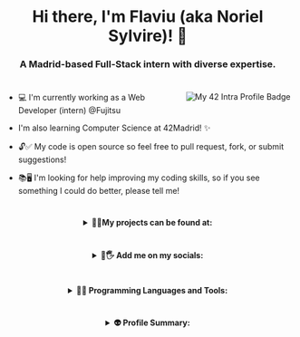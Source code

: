 <h1 align="center">Hi there, I'm Flaviu (aka Noriel Sylvire)! 👋</h1>
<h3 align="center"> A Madrid-based Full-Stack intern with diverse expertise.

#

<img align="right" src="https://badge42.vercel.app/api/v2/clhxrw1x7000608mi0kserdz4/stats?cursusId=21&coalitionId=64" alt="My 42 Intra Profile Badge"/>
  
- 💻 I'm currently working as a Web Developer (intern) @Fujitsu
  
- I'm also learning Computer Science at 42Madrid! ✨
  
- 🔓✅ My code is open source so feel free to pull request, fork, or submit suggestions!
  
- 📚🖥 I'm looking for help improving my coding skills, so if you see something I could do better, please tell me!

#

<details>
  <summary align="center"><b>🔮💎My projects can be found at:</b></summary>
  <br/>
  <p align="center">
    <a href="https://norielsylvire.itch.io">
      <img src="https://img.shields.io/badge/Itch-%23FF0B34.svg?style=for-the-badge&logo=Itch.io&logoColor=white" alt="My games on Itch.io"/>
    </a>
    <a href="https://github.com/NorielSylvire">
      <img src="https://img.shields.io/badge/github-%23121011.svg?style=for-the-badge&logo=github&logoColor=white" alt="My projects on GitHub"/>
    </a>
    <a href="https://content.minetest.net/users/Noriel_Sylvire/">
      <img src="https://img.shields.io/badge/Minetest-ContentDB-brightgreen?logo=Minetest&style=for-the-badge&logoColor=brightgreen" alt="Minetest ContentDB - My mods on Minetest"/>
    </a>
  </p>
</details>

#

<details>
  <summary align="center"><b>👤🖐 Add me on my socials:</b></summary>
  <br/>
  <p align="center">
    <a href="https://es.linkedin.com/in/flaviu-e-hongu-9a7a5a1b9">
      <img src="https://img.shields.io/badge/LinkedIn-0077B5?style=for-the-badge&logo=linkedin&logoColor=white" alt="LinkedIn - Connect with me on LinkedIn"/>
    </a>
    <a href="https://mastodon.social/@norielsylvire">
      <img src="https://img.shields.io/badge/-MASTODON-%232B90D9?style=for-the-badge&logo=mastodon&logoColor=white" alt="Mastodon - Follow me on Mastodon"/>
    </a>
    <a href="https://www.youtube.com/@norielsylvire/featured">
      <img src="https://img.shields.io/badge/YouTube-%23FF0000.svg?style=for-the-badge&logo=YouTube&logoColor=white" alt="YouTube - Check out my YouTube channel"/>
    </a>
    <a href="https://twitter.com/NSylvire">
      <img src="https://img.shields.io/badge/Twitter-%231DA1F2.svg?style=for-the-badge&logo=Twitter&logoColor=white" alt="Twitter - Follow me on Twitter"/>
    </a>
  </p>
</details>

#

<details>
  <summary align="center"><b>🔨🧰 Programming Languages and Tools:</b></summary>
  <br/>
  <p align="center">
    <img src="https://worldvectorlogo.com/logos/unity-69.svg" width="40" alt="Unity logo"/>
    <img src="https://worldvectorlogo.com/logos/c--4.svg" width="40" alt="C++ logo"/>
    <img src="https://worldvectorlogo.com/logos/c-1.svg" width="40" alt="C# logo"/>
    <img src="https://worldvectorlogo.com/logos/c.svg" width="40" alt="C logo"/>
    <img src="https://worldvectorlogo.com/logos/lua-5.svg" width="40" alt="Lua logo"/>
    <img src="https://worldvectorlogo.com/logos/godot-1.svg" width="50" alt="Godot logo"/>
    <img src="https://worldvectorlogo.com/logos/intellij-idea-1.svg" width="40" alt="IntelliJ IDEA logo"/>
    <img src="https://worldvectorlogo.com/logos/eclipse-11.svg" width="40" alt="Eclipse logo"/>
    <img src="https://worldvectorlogo.com/logos/java-4.svg" height="50" alt="Java logo"/>
    <img src="https://worldvectorlogo.com/logos/spring-3.svg" width="40" alt="Spring logo"/>
    <img src="https://worldvectorlogo.com/logos/jquery-4.svg" width="40" alt="jQuery logo"/>
    <img src="https://worldvectorlogo.com/logos/typescript.svg" width="40" alt="TypeScript logo"/>
    <img src="https://worldvectorlogo.com/logos/logo-javascript.svg" width="40" alt="JavaScript logo"/>
    <img src="https://worldvectorlogo.com/logos/css-3.svg" width="40" alt="CSS logo"/>
    <img src="https://worldvectorlogo.com/logos/html-1.svg" width="40" alt="HTML logo"/>
    <img src="https://worldvectorlogo.com/logos/jenkins-1.svg" height="50" alt="Jenkins logo"/>
    <img src="https://worldvectorlogo.com/logos/git-icon.svg" width="40" alt="Git logo"/>
    <img src="https://learn.microsoft.com/en-us/cpp/media/index/logo-asm.svg" width="40" alt="Assembly logo"/>
    <img src="https://worldvectorlogo.com/logos/linux-tux.svg" width="40" alt="Linux logo"/>
    <img src="https://worldvectorlogo.com/logos/ubuntu-4.svg" width="40" alt="Ubuntu logo"/>
  </p>
</details>

#

<details>
  <summary align="center"><b>👽 Profile Summary:</b></summary>
  <p align="center">
    <img src="https://img.shields.io/badge/Made%20With-Love-orange.svg" alt="Made With Love"/>
    <img src="https://img.shields.io/github/followers/NorielSylvire?color=red&logo=github&style=flat" alt="GitHub Followers"/>
  </p>

  <p align="center">
    <img src="https://github-readme-stats-git-masterrstaa-rickstaa.vercel.app/api?username=NorielSylvire&theme=onedark" alt="GitHub Stats"/>
    <img src="https://github-readme-stats.vercel.app/api/top-langs/?username=NorielSylvire&theme=onedark&hide=html,css,scss&langs_count=8&layout=compact" alt="Top Languages"/>
  </p>

  ##

  <p align="center">
    <img src="https://github-profile-summary-cards.vercel.app/api/cards/profile-details?username=NorielSylvire&theme=onedark" alt="Profile Details"/>
  </p>
</details>
